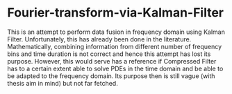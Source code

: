 # Fourier-transform-via-Kalman-Filter
This is an attempt to perform data fusion in frequency domain using Kalman Filter.
Unfortunately, this has already been done in the literature. Mathematically, combining information from different number of frequency bins and time duration is not correct and hence this attempt has lost its purpose. However, this would serve has a reference if Compressed Filter has to a certain extent able to solve PDEs in the time domain and be able to be adapted to the frequency domain. Its purpose then is still vague (with thesis aim in mind) but not far fetched.
